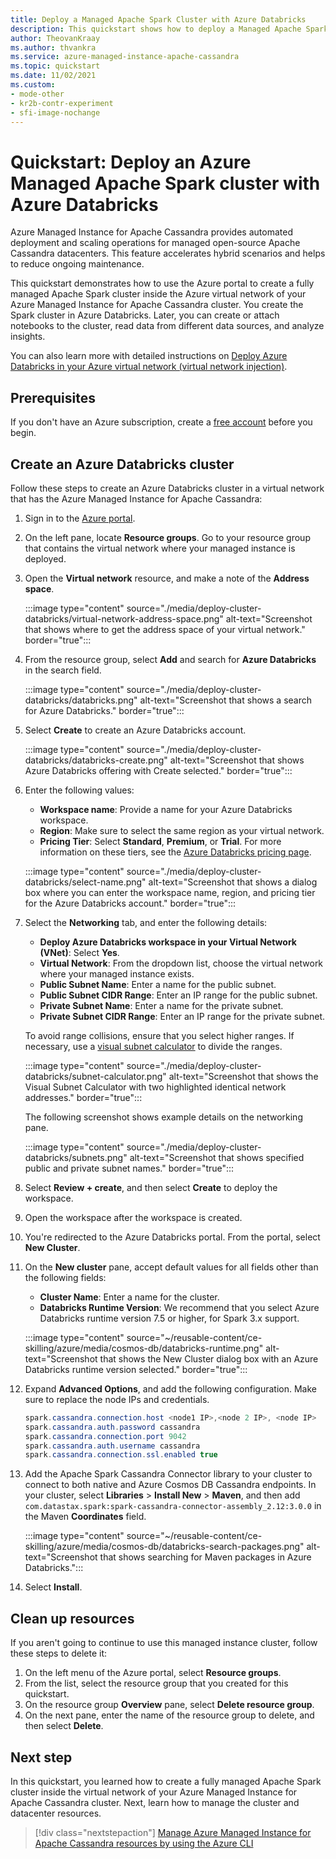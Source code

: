 ```yaml
---
title: Deploy a Managed Apache Spark Cluster with Azure Databricks
description: This quickstart shows how to deploy a Managed Apache Spark cluster with Azure Databricks by using the Azure portal.
author: TheovanKraay
ms.author: thvankra
ms.service: azure-managed-instance-apache-cassandra
ms.topic: quickstart
ms.date: 11/02/2021
ms.custom:
- mode-other
- kr2b-contr-experiment
- sfi-image-nochange
---
```


# Quickstart: Deploy an Azure Managed Apache Spark cluster with Azure Databricks

Azure Managed Instance for Apache Cassandra provides automated deployment and scaling operations for managed open-source Apache Cassandra datacenters. This feature accelerates hybrid scenarios and helps to reduce ongoing maintenance.

This quickstart demonstrates how to use the Azure portal to create a fully managed Apache Spark cluster inside the Azure virtual network of your Azure Managed Instance for Apache Cassandra cluster. You create the Spark cluster in Azure Databricks. Later, you can create or attach notebooks to the cluster, read data from different data sources, and analyze insights.

You can also learn more with detailed instructions on [Deploy Azure Databricks in your Azure virtual network (virtual network injection)](/azure/databricks/administration-guide/cloud-configurations/azure/vnet-inject).

## Prerequisites

If you don't have an Azure subscription, create a [free account](https://azure.microsoft.com/free/?WT.mc_id=A261C142F) before you begin.

## Create an Azure Databricks cluster

Follow these steps to create an Azure Databricks cluster in a virtual network that has the Azure Managed Instance for Apache Cassandra:

1. Sign in to the [Azure portal](https://portal.azure.com/).

1. On the left pane, locate **Resource groups**. Go to your resource group that contains the virtual network where your managed instance is deployed.

1. Open the **Virtual network** resource, and make a note of the **Address space**.

   :::image type="content" source="./media/deploy-cluster-databricks/virtual-network-address-space.png" alt-text="Screenshot that shows where to get the address space of your virtual network." border="true":::

1. From the resource group, select **Add** and search for **Azure Databricks** in the search field.

   :::image type="content" source="./media/deploy-cluster-databricks/databricks.png" alt-text="Screenshot that shows a search for Azure Databricks." border="true":::

1. Select **Create** to create an Azure Databricks account.

   :::image type="content" source="./media/deploy-cluster-databricks/databricks-create.png" alt-text="Screenshot that shows Azure Databricks offering with Create selected." border="true":::

1. Enter the following values:

   * **Workspace name**: Provide a name for your Azure Databricks workspace.
   * **Region**: Make sure to select the same region as your virtual network.
   * **Pricing Tier**: Select **Standard**, **Premium**, or **Trial**. For more information on these tiers, see the [Azure Databricks pricing page](https://azure.microsoft.com/pricing/details/databricks/).

   :::image type="content" source="./media/deploy-cluster-databricks/select-name.png" alt-text="Screenshot that shows a dialog box where you can enter the workspace name, region, and pricing tier for the Azure Databricks account." border="true":::

1. Select the **Networking** tab, and enter the following details:

   * **Deploy Azure Databricks workspace in your Virtual Network (VNet)**: Select **Yes**.
   * **Virtual Network**: From the dropdown list, choose the virtual network where your managed instance exists.
   * **Public Subnet Name**: Enter a name for the public subnet.
   * **Public Subnet CIDR Range**: Enter an IP range for the public subnet.
   * **Private Subnet Name**: Enter a name for the private subnet.
   * **Private Subnet CIDR Range**: Enter an IP range for the private subnet.

   To avoid range collisions, ensure that you select higher ranges. If necessary, use a [visual subnet calculator](https://www.fryguy.net/wp-content/tools/subnets.html) to divide the ranges.

   :::image type="content" source="./media/deploy-cluster-databricks/subnet-calculator.png" alt-text="Screenshot that shows the Visual Subnet Calculator with two highlighted identical network addresses." border="true":::

   The following screenshot shows example details on the networking pane.

   :::image type="content" source="./media/deploy-cluster-databricks/subnets.png" alt-text="Screenshot that shows specified public and private subnet names." border="true":::

1. Select **Review + create**, and then select **Create** to deploy the workspace.

1. Open the workspace after the workspace is created.

1. You're redirected to the Azure Databricks portal. From the portal, select **New Cluster**.

1. On the **New cluster** pane, accept default values for all fields other than the following fields:

   * **Cluster Name**: Enter a name for the cluster.
   * **Databricks Runtime Version**: We recommend that you select Azure Databricks runtime version 7.5 or higher, for Spark 3.x support.

   :::image type="content" source="~/reusable-content/ce-skilling/azure/media/cosmos-db/databricks-runtime.png" alt-text="Screenshot that shows the New Cluster dialog box with an Azure Databricks runtime version selected." border="true":::

1. Expand **Advanced Options**, and add the following configuration. Make sure to replace the node IPs and credentials.

   ```java
   spark.cassandra.connection.host <node1 IP>,<node 2 IP>, <node IP>
   spark.cassandra.auth.password cassandra
   spark.cassandra.connection.port 9042
   spark.cassandra.auth.username cassandra
   spark.cassandra.connection.ssl.enabled true
   ```

1. Add the Apache Spark Cassandra Connector library to your cluster to connect to both native and Azure Cosmos DB Cassandra endpoints. In your cluster, select **Libraries** > **Install New** > **Maven**, and then add `com.datastax.spark:spark-cassandra-connector-assembly_2.12:3.0.0` in the Maven **Coordinates** field.

   :::image type="content" source="~/reusable-content/ce-skilling/azure/media/cosmos-db/databricks-search-packages.png" alt-text="Screenshot that shows searching for Maven packages in Azure Databricks.":::

1. Select **Install**.

## Clean up resources

If you aren't going to continue to use this managed instance cluster, follow these steps to delete it:

1. On the left menu of the Azure portal, select **Resource groups**.
1. From the list, select the resource group that you created for this quickstart.
1. On the resource group **Overview** pane, select **Delete resource group**.
1. On the next pane, enter the name of the resource group to delete, and then select **Delete**.

## Next step

In this quickstart, you learned how to create a fully managed Apache Spark cluster inside the virtual network of your Azure Managed Instance for Apache Cassandra cluster. Next, learn how to manage the cluster and datacenter resources.

> [!div class="nextstepaction"]
> [Manage Azure Managed Instance for Apache Cassandra resources by using the Azure CLI](manage-resources-cli.md)
